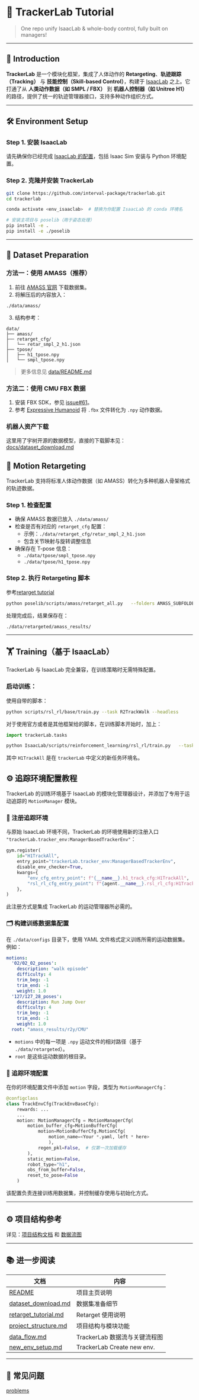 # 🧭 TrackerLab Tutorial

> One repo unify IsaacLab & whole-body control, fully built on managers!

---

## 📌 Introduction

**TrackerLab** 是一个模块化框架，集成了人体动作的 **Retargeting**、**轨迹跟踪（Tracking）** 与 **技能控制（Skill-based Control）**，构建于 [IsaacLab](https://github.com/NVIDIA-Omniverse/IsaacLab) 之上。它打通了从 **人类动作数据（如 SMPL / FBX）** 到 **机器人控制器（如 Unitree H1）** 的路径，提供了统一的轨迹管理器接口，支持多种动作组织方式。

---

## 🛠️ Environment Setup

### Step 1. 安装 IsaacLab

请先确保你已经完成 [IsaacLab 的配置](https://isaac-sim.github.io/IsaacLab/main/source/setup/quickstart.html)，包括 Isaac Sim 安装与 Python 环境配置。

### Step 2. 克隆并安装 TrackerLab

```bash
git clone https://github.com/interval-package/trackerlab.git
cd trackerlab

conda activate <env_isaaclab>  # 替换为你配置 IsaacLab 的 conda 环境名

# 安装主项目与 poselib（用于姿态处理）
pip install -e .
pip install -e ./poselib
```

---

## 📂 Dataset Preparation

### 方法一：使用 AMASS（推荐）

1. 前往 [AMASS 官网](https://amass.is.tue.mpg.de) 下载数据集。
2. 将解压后的内容放入：

```
./data/amass/
```

3. 结构参考：

```
data/
├── amass/
├── retarget_cfg/
│   └── retar_smpl_2_h1.json
├── tpose/
│   ├── h1_tpose.npy
│   └── smpl_tpose.npy
```

> 更多信息见 [data/README.md](../data/README.md)

### 方法二：使用 CMU FBX 数据

1. 安装 FBX SDK，参见 [issue#61](https://github.com/nv-tlabs/ASE/issues/61)。
2. 参考 [Expressive Humanoid](https://github.com/chengxuxin/expressive-humanoid) 将 `.fbx` 文件转化为 `.npy` 动作数据。


### 机器人资产下载

这里用了宇树开源的数据模型，直接的下载脚本见：
[docs/dataset_download.md](../docs/dataset_download.md)

## 🔁 Motion Retargeting

TrackerLab 支持将标准人体动作数据（如 AMASS）转化为多种机器人骨架格式的轨迹数据。

### Step 1. 检查配置

- 确保 AMASS 数据已放入 `./data/amass/`
- 检查是否有对应的 `retarget_cfg` 配置：
  - 示例：`./data/retarget_cfg/retar_smpl_2_h1.json`
  - 包含关节映射与旋转调整信息
- 确保存在 T-pose 信息：
  - `./data/tpose/smpl_tpose.npy`
  - `./data/tpose/h1_tpose.npy`

### Step 2. 执行 Retargeting 脚本

参考[retarget tutorial](./retarget_tutorial.md)

```bash
python poselib/scripts/amass/retarget_all.py   --folders AMASS_SUBFOLDER1 AMASS_SUBFOLDER2   --robot h1   --max_frames 1000   --workers 8
```

处理完成后，结果保存在：

```
./data/retargeted/amass_results/
```

---

## 🏋️ Training（基于 IsaacLab）

TrackerLab 与 IsaacLab 完全兼容，在训练策略时无需特殊配置。

### 启动训练：


使用自带的脚本：
```bash
python scripts/rsl_rl/base/train.py --task R2TrackWalk --headless 
```

对于使用官方或者是其他框架给的脚本，在训练脚本开始时，加上：
```python
import trackerLab.tasks
```

```bash
python IsaacLab/scripts/reinforcement_learning/rsl_rl/train.py   --task H1TrackAll   --headless
```

其中 `H1TrackAll` 是在 `trackerLab` 中定义的新任务环境名。

## ⚙️ 追踪环境配置教程

TrackerLab 的训练环境基于 IsaacLab 的模块化管理器设计，并添加了专用于运动追踪的 `MotionManager` 模块。

### 🧩 注册追踪环境

与原始 IsaacLab 环境不同，TrackerLab 的环境使用新的注册入口 `"trackerLab.tracker_env:ManagerBasedTrackerEnv"`：

```python
gym.register(
    id="H1TrackAll",
    entry_point="trackerLab.tracker_env:ManagerBasedTrackerEnv",
    disable_env_checker=True,
    kwargs={
        "env_cfg_entry_point": f"{__name__}.h1_track_cfg:H1TrackAll",
        "rsl_rl_cfg_entry_point": f"{agent.__name__}.rsl_rl_cfg:H1TrackAll",
    },
)
```

此注册方式是集成 TrackerLab 的运动管理器所必需的。

### 🗂️ 构建训练数据集配置

在 `./data/configs` 目录下，使用 YAML 文件格式定义训练所需的运动数据集。例如：

```yaml
motions:
  '02/02_02_poses':
    description: "walk episode"
    difficulty: 4
    trim_beg: -1
    trim_end: -1
    weight: 1.0
  '127/127_28_poses':
    description: Run Jump Over
    difficulty: 4
    trim_beg: -1
    trim_end: -1
    weight: 1.0
  root: "amass_results/r2y/CMU"
```

- `motions` 中的每一项是 `.npy` 运动文件的相对路径（基于 `./data/retargeted`）。
- `root` 是这些运动数据的根目录。

### 🧱 追踪环境配置

在你的环境配置文件中添加 `motion` 字段，类型为 `MotionManagerCfg`：

```python
@configclass
class TrackEnvCfg(TrackEnvBaseCfg):
    rewards: ...
    ...
    motion: MotionManagerCfg = MotionManagerCfg(
        motion_buffer_cfg=MotionBufferCfg(
            motion=MotionBufferCfg.MotionCfg(
                motion_name=<Your *.yaml, left * here>
                ),
            regen_pkl=False,  # 仅第一次加载缓存
        ),
        static_motion=False,
        robot_type="h1",
        obs_from_buffer=False,
        reset_to_pose=False
    )
```

该配置负责连接训练用数据集，并控制缓存使用与初始化方式。


---

## ⚙️ 项目结构参考

详见：[项目结构文档](./docs/project_structure.md) 和 [数据流图](./docs/data_flow.md)

---

## 📚 进一步阅读

| 文档 | 内容 |
|------|------|
| [README](../README.md) | 项目主页说明 |
| [dataset_download.md](./dataset_download.md) | 数据集准备细节 |
| [retarget_tutorial.md](./retarget_tutorial.md) | Retarget 使用说明 |
| [project_structure.md](./project_structure.md) | 项目结构与模块功能 |
| [data_flow.md](./data_flow.md) | TrackerLab 数据流与关键流程图 |
| [new_env_setup.md](./new_env_setup.md) | TrackerLab Create new env. |

---

## 🙋 常见问题

[problems](./problems.md)
